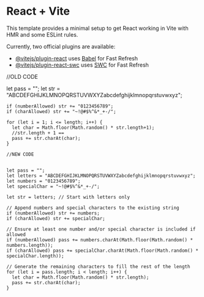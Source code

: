 # React + Vite

This template provides a minimal setup to get React working in Vite with HMR and some ESLint rules.

Currently, two official plugins are available:

- [@vitejs/plugin-react](https://github.com/vitejs/vite-plugin-react/blob/main/packages/plugin-react/README.md) uses [Babel](https://babeljs.io/) for Fast Refresh
- [@vitejs/plugin-react-swc](https://github.com/vitejs/vite-plugin-react-swc) uses [SWC](https://swc.rs/) for Fast Refresh




//OLD CODE

   let pass = "";
    let str = "ABCDEFGHIJKLMNOPQRSTUVWXYZabcdefghijklmnopqrstuvwxyz";

    if (numberAllowed) str += "0123456789";
    if (charAllowed) str += "~!@#$%^&*_+-/";

    for (let i = 1; i <= length; i++) {
      let char = Math.floor(Math.random() * str.length+1);
      //str.length + 1 ==
      pass += str.charAt(char);
    }

    //NEW CODE 

    
    let pass = "";
    let letters = "ABCDEFGHIJKLMNOPQRSTUVWXYZabcdefghijklmnopqrstuvwxyz";
    let numbers = "0123456789";
    let specialChar = "~!@#$%^&*_+-/";
  
    let str = letters; // Start with letters only
  
    // Append numbers and special characters to the existing string
    if (numberAllowed) str += numbers;
    if (charAllowed) str += specialChar;
  
    // Ensure at least one number and/or special character is included if allowed
    if (numberAllowed) pass += numbers.charAt(Math.floor(Math.random() * numbers.length));
    if (charAllowed) pass += specialChar.charAt(Math.floor(Math.random() * specialChar.length));
  
    // Generate the remaining characters to fill the rest of the length
    for (let i = pass.length; i < length; i++) {
      let char = Math.floor(Math.random() * str.length);
      pass += str.charAt(char);
    }